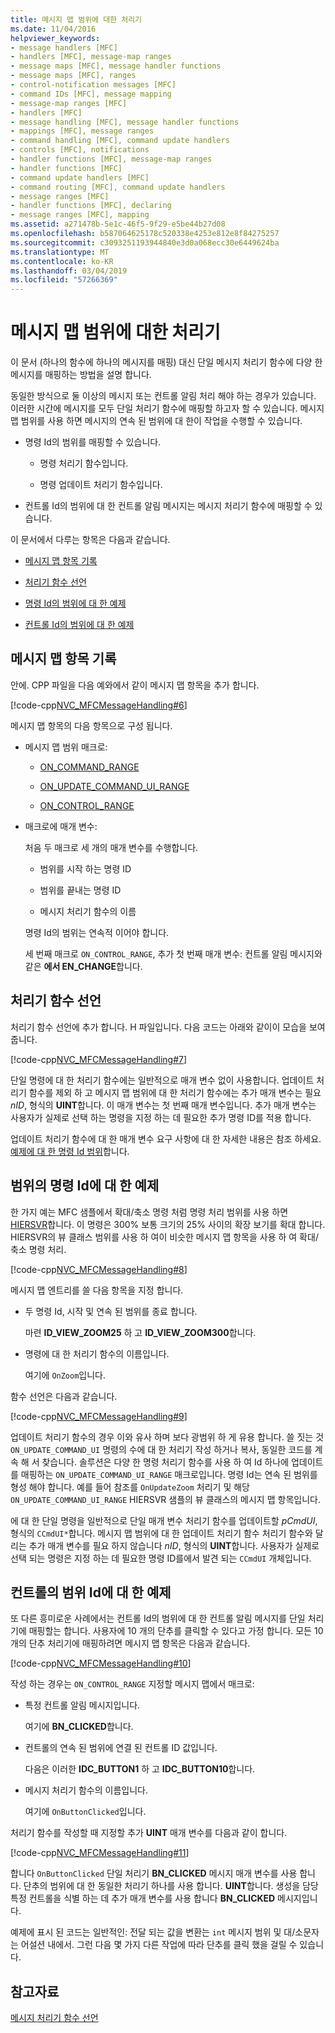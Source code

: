 ```yaml
---
title: 메시지 맵 범위에 대한 처리기
ms.date: 11/04/2016
helpviewer_keywords:
- message handlers [MFC]
- handlers [MFC], message-map ranges
- message maps [MFC], message handler functions
- message maps [MFC], ranges
- control-notification messages [MFC]
- command IDs [MFC], message mapping
- message-map ranges [MFC]
- handlers [MFC]
- message handling [MFC], message handler functions
- mappings [MFC], message ranges
- command handling [MFC], command update handlers
- controls [MFC], notifications
- handler functions [MFC], message-map ranges
- handler functions [MFC]
- command update handlers [MFC]
- command routing [MFC], command update handlers
- message ranges [MFC]
- handler functions [MFC], declaring
- message ranges [MFC], mapping
ms.assetid: a271478b-5e1c-46f5-9f29-e5be44b27d08
ms.openlocfilehash: b587064625178c520338e4253e812e8f84275257
ms.sourcegitcommit: c3093251193944840e3d0a068ecc30e6449624ba
ms.translationtype: MT
ms.contentlocale: ko-KR
ms.lasthandoff: 03/04/2019
ms.locfileid: "57266369"
---
```

# <a name="handlers-for-message-map-ranges"></a>메시지 맵 범위에 대한 처리기

이 문서 (하나의 함수에 하나의 메시지를 매핑) 대신 단일 메시지 처리기 함수에 다양 한 메시지를 매핑하는 방법을 설명 합니다.

동일한 방식으로 둘 이상의 메시지 또는 컨트롤 알림 처리 해야 하는 경우가 있습니다. 이러한 시간에 메시지를 모두 단일 처리기 함수에 매핑할 하고자 할 수 있습니다. 메시지 맵 범위를 사용 하면 메시지의 연속 된 범위에 대 한이 작업을 수행할 수 있습니다.

- 명령 Id의 범위를 매핑할 수 있습니다.

  - 명령 처리기 함수입니다.

  - 명령 업데이트 처리기 함수입니다.

- 컨트롤 Id의 범위에 대 한 컨트롤 알림 메시지는 메시지 처리기 함수에 매핑할 수 있습니다.

이 문서에서 다루는 항목은 다음과 같습니다.

- [메시지 맵 항목 기록](#_core_writing_the_message.2d.map_entry)

- [처리기 함수 선언](#_core_declaring_the_handler_function)

- [명령 Id의 범위에 대 한 예제](#_core_example_for_a_range_of_command_ids)

- [컨트롤 Id의 범위에 대 한 예제](#_core_example_for_a_range_of_control_ids)

##  <a name="_core_writing_the_message.2d.map_entry"></a> 메시지 맵 항목 기록

안에. CPP 파일을 다음 예와에서 같이 메시지 맵 항목을 추가 합니다.

[!code-cpp[NVC_MFCMessageHandling#6](../mfc/codesnippet/cpp/handlers-for-message-map-ranges_1.cpp)]

메시지 맵 항목의 다음 항목으로 구성 됩니다.

- 메시지 맵 범위 매크로:

  - [ON_COMMAND_RANGE](reference/message-map-macros-mfc.md#on_command_range)

  - [ON_UPDATE_COMMAND_UI_RANGE](reference/message-map-macros-mfc.md#on_update_command_ui_range)

  - [ON_CONTROL_RANGE](reference/message-map-macros-mfc.md#on_control_range)

- 매크로에 매개 변수:

  처음 두 매크로 세 개의 매개 변수를 수행합니다.

  - 범위를 시작 하는 명령 ID

  - 범위를 끝내는 명령 ID

  - 메시지 처리기 함수의 이름

  명령 Id의 범위는 연속적 이어야 합니다.

  세 번째 매크로 `ON_CONTROL_RANGE`, 추가 첫 번째 매개 변수: 컨트롤 알림 메시지와 같은 **에서 EN_CHANGE**합니다.

##  <a name="_core_declaring_the_handler_function"></a> 처리기 함수 선언

처리기 함수 선언에 추가 합니다. H 파일입니다. 다음 코드는 아래와 같이이 모습을 보여줍니다.

[!code-cpp[NVC_MFCMessageHandling#7](../mfc/codesnippet/cpp/handlers-for-message-map-ranges_2.h)]

단일 명령에 대 한 처리기 함수에는 일반적으로 매개 변수 없이 사용합니다. 업데이트 처리기 함수를 제외 하 고 메시지 맵 범위에 대 한 처리기 함수에는 추가 매개 변수는 필요 *nID*, 형식의 **UINT**합니다. 이 매개 변수는 첫 번째 매개 변수입니다. 추가 매개 변수는 사용자가 실제로 선택 하는 명령을 지정 하는 데 필요한 추가 명령 ID를 적용 합니다.

업데이트 처리기 함수에 대 한 매개 변수 요구 사항에 대 한 자세한 내용은 참조 하세요. [예제에 대 한 명령 Id 범위](#_core_example_for_a_range_of_command_ids)합니다.

##  <a name="_core_example_for_a_range_of_command_ids"></a> 범위의 명령 Id에 대 한 예제

한 가지 예는 MFC 샘플에서 확대/축소 명령 처럼 명령 처리 범위를 사용 하면 [HIERSVR](../visual-cpp-samples.md)합니다. 이 명령은 300% 보통 크기의 25% 사이의 확장 보기를 확대 합니다. HIERSVR의 뷰 클래스 범위를 사용 하 여이 비슷한 메시지 맵 항목을 사용 하 여 확대/축소 명령 처리.

[!code-cpp[NVC_MFCMessageHandling#8](../mfc/codesnippet/cpp/handlers-for-message-map-ranges_3.cpp)]

메시지 맵 엔트리를 쓸 다음 항목을 지정 합니다.

- 두 명령 Id, 시작 및 연속 된 범위를 종료 합니다.

   마련 **ID_VIEW_ZOOM25** 하 고 **ID_VIEW_ZOOM300**합니다.

- 명령에 대 한 처리기 함수의 이름입니다.

   여기에 `OnZoom`입니다.

함수 선언은 다음과 같습니다.

[!code-cpp[NVC_MFCMessageHandling#9](../mfc/codesnippet/cpp/handlers-for-message-map-ranges_4.h)]

업데이트 처리기 함수의 경우 이와 유사 하며 보다 광범위 하 게 유용 합니다. 쓸 짓는 것 `ON_UPDATE_COMMAND_UI` 명령의 수에 대 한 처리기 작성 하거나 복사, 동일한 코드를 계속 해 서 찾습니다. 솔루션은 다양 한 명령 처리기 함수를 사용 하 여 Id 하나에 업데이트를 매핑하는 `ON_UPDATE_COMMAND_UI_RANGE` 매크로입니다. 명령 Id는 연속 된 범위를 형성 해야 합니다. 예를 들어 참조를 `OnUpdateZoom` 처리기 및 해당 `ON_UPDATE_COMMAND_UI_RANGE` HIERSVR 샘플의 뷰 클래스의 메시지 맵 항목입니다.

에 대 한 단일 명령을 일반적으로 단일 매개 변수 처리기 함수를 업데이트할 *pCmdUI*, 형식의 `CCmdUI*`합니다. 메시지 맵 범위에 대 한 업데이트 처리기 함수 처리기 함수와 달리는 추가 매개 변수를 필요 하지 않습니다 *nID*, 형식의 **UINT**합니다. 사용자가 실제로 선택 되는 명령은 지정 하는 데 필요한 명령 ID를에서 발견 되는 `CCmdUI` 개체입니다.

##  <a name="_core_example_for_a_range_of_control_ids"></a> 컨트롤의 범위 Id에 대 한 예제

또 다른 흥미로운 사례에서는 컨트롤 Id의 범위에 대 한 컨트롤 알림 메시지를 단일 처리기에 매핑할는 합니다. 사용자에 10 개의 단추를 클릭할 수 있다고 가정 합니다. 모든 10 개의 단추 처리기에 매핑하려면 메시지 맵 항목은 다음과 같습니다.

[!code-cpp[NVC_MFCMessageHandling#10](../mfc/codesnippet/cpp/handlers-for-message-map-ranges_5.cpp)]

작성 하는 경우는 `ON_CONTROL_RANGE` 지정할 메시지 맵에서 매크로:

- 특정 컨트롤 알림 메시지입니다.

   여기에 **BN_CLICKED**합니다.

- 컨트롤의 연속 된 범위에 연결 된 컨트롤 ID 값입니다.

   다음은 이러한 **IDC_BUTTON1** 하 고 **IDC_BUTTON10**합니다.

- 메시지 처리기 함수의 이름입니다.

   여기에 `OnButtonClicked`입니다.

처리기 함수를 작성할 때 지정할 추가 **UINT** 매개 변수를 다음과 같이 합니다.

[!code-cpp[NVC_MFCMessageHandling#11](../mfc/codesnippet/cpp/handlers-for-message-map-ranges_6.cpp)]

합니다 `OnButtonClicked` 단일 처리기 **BN_CLICKED** 메시지 매개 변수를 사용 합니다. 단추의 범위에 대 한 동일한 처리기 하나를 사용 합니다. **UINT**합니다. 생성을 담당 특정 컨트롤을 식별 하는 데 추가 매개 변수를 사용 합니다 **BN_CLICKED** 메시지입니다.

예제에 표시 된 코드는 일반적인: 전달 되는 값을 변환는 `int` 메시지 범위 및 대/소문자는 어설션 내에서. 그런 다음 몇 가지 다른 작업에 따라 단추를 클릭 했을 걸릴 수 있습니다.

## <a name="see-also"></a>참고자료

[메시지 처리기 함수 선언](../mfc/declaring-message-handler-functions.md)

